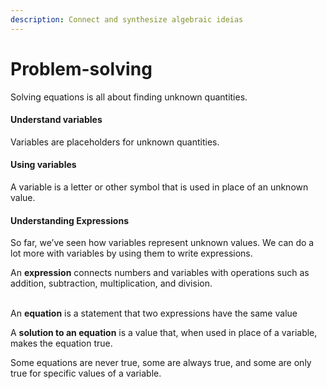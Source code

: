 ```yaml
---
description: Connect and synthesize algebraic ideias
---
```


# Problem-solving

Solving equations is all about finding unknown quantities.

#### Understand variables

Variables are placeholders for unknown quantities.

#### &#x20;Using variables

A variable is a letter or other symbol that is used in place of an unknown value.



#### Understanding Expressions

So far, we’ve seen how variables represent unknown values. We can do a lot more with variables by using them to write expressions.

An **expression** connects numbers and variables with operations such as addition, subtraction, multiplication, and division.

\
An **equation** is a statement that two expressions have the same value

A **solution to an equation** is a value that, when used in place of a variable, makes the equation true.

Some equations are never true, some are always true, and some are only true for specific values of a variable.





